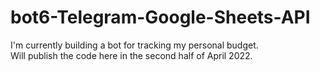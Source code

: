 # bot6-Telegram-Google-Sheets-API
I'm currently building a bot for tracking my personal budget. <br>
Will publish the code here in the second half of April 2022. 
